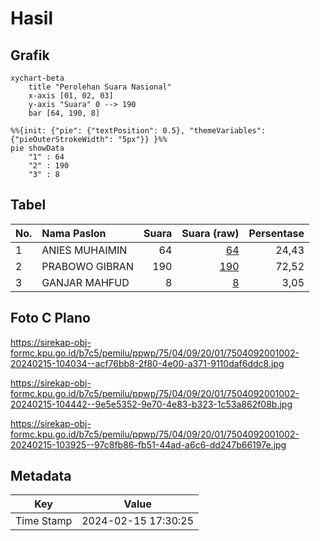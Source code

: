 # Hasil

## Grafik

```mermaid
xychart-beta
    title "Perolehan Suara Nasional"
    x-axis [01, 02, 03]
    y-axis "Suara" 0 --> 190
    bar [64, 190, 8]
```

```mermaid
%%{init: {"pie": {"textPosition": 0.5}, "themeVariables": {"pieOuterStrokeWidth": "5px"}} }%%
pie showData
    "1" : 64
    "2" : 190
    "3" : 8
```

## Tabel

| No. | Nama Paslon    | Suara | Suara (raw) | Persentase |
|:--- |:-------------- | -----:| -----------:| ----------:|
| 1   | ANIES MUHAIMIN | 64    | [64][p-1]   | 24,43      |
| 2   | PRABOWO GIBRAN | 190   | [190][p-2]  | 72,52      |
| 3   | GANJAR MAHFUD  | 8     | [8][p-3]    | 3,05       |


[p-1]: https://github.com/gigit-pemilu/pemilu-2024/blob/main/pilpres/hitung-suara/sub/75-gorontalo/sub/04-pohuwato/sub/09-buntulia/sub/2001-hulawa/sub/002-tps/sub/paslon-1.txt
[p-2]: https://github.com/gigit-pemilu/pemilu-2024/blob/main/pilpres/hitung-suara/sub/75-gorontalo/sub/04-pohuwato/sub/09-buntulia/sub/2001-hulawa/sub/002-tps/sub/paslon-2.txt
[p-3]: https://github.com/gigit-pemilu/pemilu-2024/blob/main/pilpres/hitung-suara/sub/75-gorontalo/sub/04-pohuwato/sub/09-buntulia/sub/2001-hulawa/sub/002-tps/sub/paslon-3.txt

## Foto C Plano

https://sirekap-obj-formc.kpu.go.id/b7c5/pemilu/ppwp/75/04/09/20/01/7504092001002-20240215-104034--acf76bb8-2f80-4e00-a371-9110daf6ddc8.jpg

https://sirekap-obj-formc.kpu.go.id/b7c5/pemilu/ppwp/75/04/09/20/01/7504092001002-20240215-104442--9e5e5352-9e70-4e83-b323-1c53a862f08b.jpg

https://sirekap-obj-formc.kpu.go.id/b7c5/pemilu/ppwp/75/04/09/20/01/7504092001002-20240215-103925--97c8fb86-fb51-44ad-a6c6-dd247b66197e.jpg


## Metadata

| Key        | Value               |
| ---------- | ------------------- |
| Time Stamp | 2024-02-15 17:30:25 |



